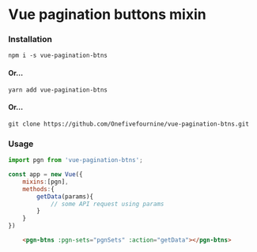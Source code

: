 # Vue pagination buttons mixin

### Installation

```
npm i -s vue-pagination-btns
```

#### Or...

```
yarn add vue-pagination-btns
```

#### Or...

```
git clone https://github.com/Onefivefournine/vue-pagination-btns.git
```

### Usage
```javascript
import pgn from 'vue-pagination-btns';

const app = new Vue({
	mixins:[pgn],
	methods:{
		getData(params){
			// some API request using params
		}
	}
})
```

```html
	<pgn-btns :pgn-sets="pgnSets" :action="getData"></pgn-btns>
```
